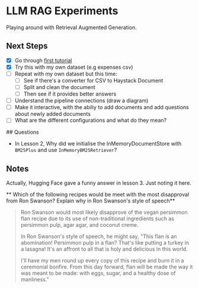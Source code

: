 # LLM RAG Experiments

Playing around with Retrieval Augmented Generation.

## Next Steps

- [x] Go through [first tutorial](https://haystack.deepset.ai/tutorials/27_first_rag_pipeline)
- [x] Try this with my own dataset (e.g expenses csv)
- [ ] Repeat with my own dataset but this time:
    - [ ] See if there's a converter for CSV to Haystack Document
    - [ ] Split and clean the document
    - [ ] Then see if it provides better answers
- [ ] Understand the pipeline connections (draw a diagram)
- [ ] Make it interactive, with the abiliy to add documents and add questions about newly added documents
- [ ] What are the different configurations and what do they mean?

## Questions

- In Lesson 2, Why did we initialise the InMemoryDocumentStore with `BM25Plus` and use `InMemoryBM25Retriever`?

## Notes

Actually, Hugging Face gave a funny answer in lesson 3. Just noting it here.

** Which of the following recipes would be meet with the most disapproval from Ron Swanson? Explain why in Ron Swanson's style of speech**

> Ron Swanson would most likely disapprove of the vegan persimmon flan recipe due to its use of non-traditional ingredients such as persimmon pulp, agar agar, and coconut creme. 
> 
> In Ron Swanson's style of speech, he might say, "This flan is an abomination! Persimmon pulp in a flan? 
> That's like putting a turkey in a lasagna! It's an affront to all that is holy and delicious in this world. 
> 
> I'll have my men round up every copy of this recipe and burn it in a ceremonial bonfire. From this day forward, flan will be made the way it was meant to be made: with eggs, sugar, and a healthy dose of manliness."